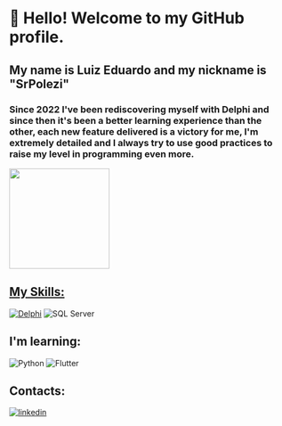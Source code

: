 # 👋 Hello! Welcome to my GitHub profile. 
## My name is Luiz Eduardo and my nickname is "SrPolezi"

### Since 2022 I've been rediscovering myself with Delphi and since then it's been a better learning experience than the other, each new feature delivered is a victory for me, I'm extremely detailed and I always try to use good practices to raise my level in programming even more.

<div>
<a href="https://github.com/SrPolezi">
<img height="180em" src="https://github-readme-stats.vercel.app/api?username=SrPolezi&show_icons=true&theme=transparent&include_all_commits=true&count_private=true&card_width=500"/>
</div>

## My Skills:
<div>
<img src="https://img.icons8.com/color/logos/software-development/delphi-ide.png" alt="Delphi"/></a> 
<img src="https://img.icons8.com/color/logos/microsoft/microsoft-sql-server.png" alt="SQL Server"/></a> 
</div>

## I'm learning:
<div>
<img src="https://img.icons8.com/color/logos/software-development/python.png" alt="Python"/></a> 
<img src="https://img.icons8.com/color/logos/software-development/flutter" alt="Flutter"/></a> 
</div>

## Contacts:
<div>
<a href="https://www.linkedin.com/in/luiz-eduardo-pereira-lacerda-da-silveira-892986190"><img src="https://img.icons8.com/color/70/000000/linkedin.png" alt="linkedin"/></a>
</div>

